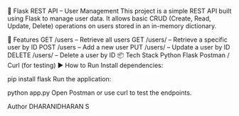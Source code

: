 🧠 Flask REST API – User Management
This project is a simple REST API built using Flask to manage user data. It allows basic CRUD (Create, Read, Update, Delete) operations on users stored in an in-memory dictionary.

🚀 Features
GET /users – Retrieve all users
GET /users/<id> – Retrieve a specific user by ID
POST /users – Add a new user
PUT /users/<id> – Update a user by ID
DELETE /users/<id> – Delete a user by ID
📦 Tech Stack
Python
Flask
Postman / Curl (for testing)
▶️ How to Run
Install dependencies:

pip install flask
Run the application:

python app.py
Open Postman or use curl to test the endpoints.

Author
DHARANIDHARAN S
